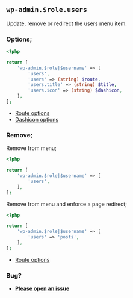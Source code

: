 ## `wp-admin.$role.users`

Update, remove or redirect the users menu item.

### Options;

```php
<?php

return [
    'wp-admin.$role|$username' => [
        'users',
        'users' => (string) $route,
        'users.title' => (string) $title,
        'users.icon' => (string) $dashicon,
    ],
];
```

* [Route options](../route-options.md)
* [Dashicon options](https://developer.wordpress.org/resource/dashicons/#editor-customchar)

### Remove;

Remove from menu;

```php
<?php

return [
    'wp-admin.$role|$username' => [
        'users',
    ],
];
```

Remove from menu and enforce a page redirect;

```php
<?php

return [
    'wp-admin.$role|$username' => [
        'users' => 'posts',
    ],
];
```

* [Route options](../route-options.md)

### Bug?

* **[Please open an issue](https://github.com/soberwp/intervention/issues/new?title=[wp-admin.users]&labels=bug&assignees=darrenjacoby)**
